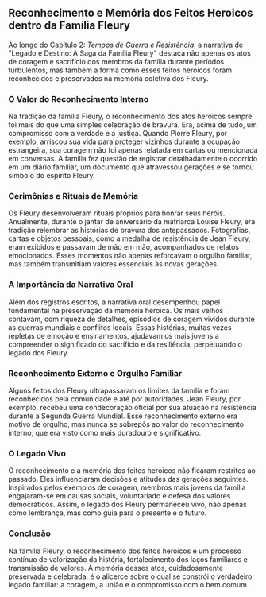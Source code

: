 
## Reconhecimento e Memória dos Feitos Heroicos dentro da Família Fleury

Ao longo do Capítulo 2: *Tempos de Guerra e Resistência*, a narrativa de "Legado e Destino: A Saga da Família Fleury" destaca não apenas os atos de coragem e sacrifício dos membros da família durante períodos turbulentos, mas também a forma como esses feitos heroicos foram reconhecidos e preservados na memória coletiva dos Fleury.

### O Valor do Reconhecimento Interno

Na tradição da família Fleury, o reconhecimento dos atos heroicos sempre foi mais do que uma simples celebração de bravura. Era, acima de tudo, um compromisso com a verdade e a justiça. Quando Pierre Fleury, por exemplo, arriscou sua vida para proteger vizinhos durante a ocupação estrangeira, sua coragem não foi apenas relatada em cartas ou mencionada em conversas. A família fez questão de registrar detalhadamente o ocorrido em um diário familiar, um documento que atravessou gerações e se tornou símbolo do espírito Fleury.

### Cerimônias e Rituais de Memória

Os Fleury desenvolveram rituais próprios para honrar seus heróis. Anualmente, durante o jantar de aniversário da matriarca Louise Fleury, era tradição relembrar as histórias de bravura dos antepassados. Fotografias, cartas e objetos pessoais, como a medalha de resistência de Jean Fleury, eram exibidos e passavam de mão em mão, acompanhados de relatos emocionados. Esses momentos não apenas reforçavam o orgulho familiar, mas também transmitiam valores essenciais às novas gerações.

### A Importância da Narrativa Oral

Além dos registros escritos, a narrativa oral desempenhou papel fundamental na preservação da memória heroica. Os mais velhos contavam, com riqueza de detalhes, episódios de coragem vividos durante as guerras mundiais e conflitos locais. Essas histórias, muitas vezes repletas de emoção e ensinamentos, ajudavam os mais jovens a compreender o significado do sacrifício e da resiliência, perpetuando o legado dos Fleury.

### Reconhecimento Externo e Orgulho Familiar

Alguns feitos dos Fleury ultrapassaram os limites da família e foram reconhecidos pela comunidade e até por autoridades. Jean Fleury, por exemplo, recebeu uma condecoração oficial por sua atuação na resistência durante a Segunda Guerra Mundial. Esse reconhecimento externo era motivo de orgulho, mas nunca se sobrepôs ao valor do reconhecimento interno, que era visto como mais duradouro e significativo.

### O Legado Vivo

O reconhecimento e a memória dos feitos heroicos não ficaram restritos ao passado. Eles influenciaram decisões e atitudes das gerações seguintes. Inspirados pelos exemplos de coragem, membros mais jovens da família engajaram-se em causas sociais, voluntariado e defesa dos valores democráticos. Assim, o legado dos Fleury permaneceu vivo, não apenas como lembrança, mas como guia para o presente e o futuro.

### Conclusão

Na família Fleury, o reconhecimento dos feitos heroicos é um processo contínuo de valorização da história, fortalecimento dos laços familiares e transmissão de valores. A memória desses atos, cuidadosamente preservada e celebrada, é o alicerce sobre o qual se constrói o verdadeiro legado familiar: a coragem, a união e o compromisso com o bem comum.
```
